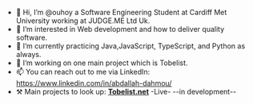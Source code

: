 - 👋 Hi, I’m @ouhoy a Software Engineering Student at Cardiff Met University working at JUDGE.ME Ltd Uk.
- 👀 I’m interested in Web development and how to deliver quality software.
- 🌱 I’m currently practicing Java,JavaScript, TypeScript, and Python as always.
- 💞️ I’m working on one main project which is Tobelist.
- 📫 You can reach out to me via LinkedIn: https://www.linkedin.com/in/abdallah-dahmou/
- ⚒️ Main projects to look up: <b><a href="https://tobelist.net/" target="_blank">Tobelist.net</a></b> -Live- --in development--

<!---
ouhoy/ouhoy is a ✨ special ✨ repository because its `README.md` (this file) appears on your GitHub profile.
You can click the Preview link to take a look at your changes.
- 💞️ I’m working on a project called Tighri which is an online school :)
--->
